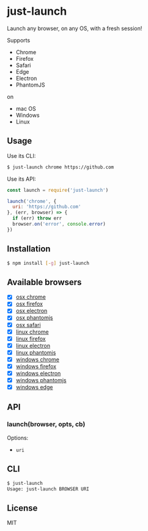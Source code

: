 
# just-launch

Launch any browser, on any OS, with a fresh session!

Supports

- Chrome
- Firefox
- Safari
- Edge
- Electron
- PhantomJS

on

- mac OS
- Windows
- Linux

## Usage

Use its CLI:


```bash
$ just-launch chrome https://github.com
```

Use its API:

```js
const launch = require('just-launch')

launch('chrome', {
  uri: 'https://github.com'
}, (err, browser) => {
  if (err) throw err
  browser.on('error', console.error)
})
```

## Installation

```bash
$ npm install [-g] just-launch
```

## Available browsers

- [x] [osx chrome](https://github.com/juliangruber/osx-chrome)
- [x] [osx firefox](https://github.com/juliangruber/osx-firefox)
- [X] [osx electron](https://github.com/juliangruber/electron-stream)
- [X] [osx phantomjs](https://github.com/juliangruber/phantomjs-stream)
- [x] [osx safari](https://github.com/juliangruber/osx-safari)
- [x] [linux chrome](https://github.com/juliangruber/linux-chrome)
- [x] [linux firefox](https://github.com/juliangruber/linux-firefox)
- [X] [linux electron](https://github.com/juliangruber/electron-stream)
- [X] [linux phantomjs](https://github.com/juliangruber/phantomjs-stream)
- [X] [windows chrome](https://github.com/ashnur/windows-chrome)
- [X] [windows firefox](https://github.com/vweevers/windows-firefox)
- [X] [windows electron](https://github.com/juliangruber/electron-stream)
- [X] [windows phantomjs](https://github.com/juliangruber/phantomjs-stream)
- [X] [windows edge](https://github.com/eugeneware/windows-edge)

## API

### launch(browser, opts, cb)

Options:

- `uri`

## CLI

```bash
$ just-launch
Usage: just-launch BROWSER URI
```

## License

  MIT
